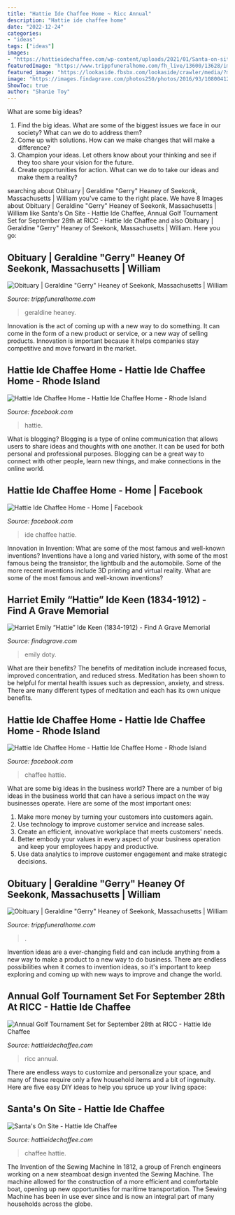 ```yaml
---
title: "Hattie Ide Chaffee Home ~ Ricc Annual"
description: "Hattie ide chaffee home"
date: "2022-12-24"
categories:
- "ideas"
tags: ["ideas"]
images:
- "https://hattieidechaffee.com/wp-content/uploads/2021/01/Santa-on-site.png"
featuredImage: "https://www.trippfuneralhome.com/fh_live/13600/13628/images/obituaries/7521549.jpeg"
featured_image: "https://lookaside.fbsbx.com/lookaside/crawler/media/?media_id=479193618951839"
image: "https://images.findagrave.com/photos250/photos/2016/93/108004121_1459715054.jpg"
ShowToc: true
author: "Shanie Toy"
---
```



What are some big ideas?
1. Find the big ideas. What are some of the biggest issues we face in our society? What can we do to address them?
2. Come up with solutions. How can we make changes that will make a difference?
3. Champion your ideas. Let others know about your thinking and see if they too share your vision for the future.
4. Create opportunities for action. What can we do to take our ideas and make them a reality?

	

		
searching about Obituary | Geraldine &quot;Gerry&quot; Heaney of Seekonk, Massachusetts | William you've came to the right place. We have 8 Images about Obituary | Geraldine &quot;Gerry&quot; Heaney of Seekonk, Massachusetts | William like Santa&#039;s On Site - Hattie Ide Chaffee, Annual Golf Tournament Set for September 28th at RICC - Hattie Ide Chaffee and also Obituary | Geraldine &quot;Gerry&quot; Heaney of Seekonk, Massachusetts | William. Here you go:
		
    
## Obituary | Geraldine &quot;Gerry&quot; Heaney Of Seekonk, Massachusetts | William

<img loading=lazy src="https://www.trippfuneralhome.com/fh_live/13600/13628/images/obituaries/7521549.jpeg" onerror="this.onerror=null;this.src='https://tse2.mm.bing.net/th?id=OIP.22pCTHbSam32KP8puiYGLgAAAA&amp;pid=15.1';" alt="Obituary | Geraldine &quot;Gerry&quot; Heaney of Seekonk, Massachusetts | William">

_Source: trippfuneralhome.com_

>geraldine heaney. 

	

Innovation is the act of coming up with a new way to do something. It can come in the form of a new product or service, or a new way of selling products. Innovation is important because it helps companies stay competitive and move forward in the market.

    
## Hattie Ide Chaffee Home - Hattie Ide Chaffee Home - Rhode Island

<img loading=lazy src="https://lookaside.fbsbx.com/lookaside/crawler/media/?media_id=479193618951839" onerror="this.onerror=null;this.src='https://tse3.mm.bing.net/th?id=OIP.BveJ150xApjrLIyYzKJaoQHaES&amp;pid=15.1';" alt="Hattie Ide Chaffee Home - Hattie Ide Chaffee Home - Rhode Island">

_Source: facebook.com_

>hattie. 

	

What is blogging?
Blogging is a type of online communication that allows users to share ideas and thoughts with one another. It can be used for both personal and professional purposes. Blogging can be a great way to connect with other people, learn new things, and make connections in the online world.

    
## Hattie Ide Chaffee Home - Home | Facebook

<img loading=lazy src="https://lookaside.fbsbx.com/lookaside/crawler/media/?media_id=526658374019903" onerror="this.onerror=null;this.src='https://tse1.mm.bing.net/th?id=OIP._ot8Y8fXUai4Zp15K7ifmQHaHa&amp;pid=15.1';" alt="Hattie Ide Chaffee Home - Home | Facebook">

_Source: facebook.com_

>ide chaffee hattie. 

	

Innovation in Invention: What are some of the most famous and well-known inventions?
Inventions have a long and varied history, with some of the most famous being the transistor, the lightbulb and the automobile. Some of the more recent inventions include 3D printing and virtual reality. What are some of the most famous and well-known inventions?

    
## Harriet Emily “Hattie” Ide Keen (1834-1912) - Find A Grave Memorial

<img loading=lazy src="https://images.findagrave.com/photos250/photos/2016/93/108004121_1459715054.jpg" onerror="this.onerror=null;this.src='https://tse3.mm.bing.net/th?id=OIP.qSBH6NMk0qVM8FLZW66FMAAAAA&amp;pid=15.1';" alt="Harriet Emily “Hattie” Ide Keen (1834-1912) - Find A Grave Memorial">

_Source: findagrave.com_

>emily doty. 

	

What are their benefits?
The benefits of meditation include increased focus, improved concentration, and reduced stress. Meditation has been shown to be helpful for mental health issues such as depression, anxiety, and stress. There are many different types of meditation and each has its own unique benefits.

    
## Hattie Ide Chaffee Home - Hattie Ide Chaffee Home - Rhode Island

<img loading=lazy src="https://lookaside.fbsbx.com/lookaside/crawler/media/?media_id=1334128056962116" onerror="this.onerror=null;this.src='https://tse1.mm.bing.net/th?id=OIP.VYHms05z6XLH2UYn7XlTdQAAAA&amp;pid=15.1';" alt="Hattie Ide Chaffee Home - Hattie Ide Chaffee Home - Rhode Island">

_Source: facebook.com_

>chaffee hattie. 

	

What are some big ideas in the business world?
There are a number of big ideas in the business world that can have a serious impact on the way businesses operate. Here are some of the most important ones: 
1. Make more money by turning your customers into customers again.
2. Use technology to improve customer service and increase sales.
3. Create an efficient, innovative workplace that meets customers' needs.
4. Better embody your values in every aspect of your business operation and keep your employees happy and productive.
5. Use data analytics to improve customer engagement and make strategic decisions.

    
## Obituary | Geraldine &quot;Gerry&quot; Heaney Of Seekonk, Massachusetts | William

<img loading=lazy src="https://www.trippfuneralhome.com/fh_live/13600/13628/images/obituaries/7521549_fbs.jpeg" onerror="this.onerror=null;this.src='https://tse3.mm.bing.net/th?id=OIP.AFgpy6FWQxewynRCtUtXTwAAAA&amp;pid=15.1';" alt="Obituary | Geraldine &quot;Gerry&quot; Heaney of Seekonk, Massachusetts | William">

_Source: trippfuneralhome.com_

>. 

	

Invention ideas are a ever-changing field and can include anything from a new way to make a product to a new way to do business. There are endless possibilities when it comes to invention ideas, so it's important to keep exploring and coming up with new ways to improve and change the world.

    
## Annual Golf Tournament Set For September 28th At RICC - Hattie Ide Chaffee

<img loading=lazy src="https://hattieidechaffee.com/wp-content/uploads/2021/04/hicsavethedate9-28-21-731x1024.jpg" onerror="this.onerror=null;this.src='https://tse3.mm.bing.net/th?id=OIP.mqFdqe7rkWrv0b3h7hgkDAHaKX&amp;pid=15.1';" alt="Annual Golf Tournament Set for September 28th at RICC - Hattie Ide Chaffee">

_Source: hattieidechaffee.com_

>ricc annual. 

	

There are endless ways to customize and personalize your space, and many of these require only a few household items and a bit of ingenuity. Here are five easy DIY ideas to help you spruce up your living space: 

    
## Santa&#039;s On Site - Hattie Ide Chaffee

<img loading=lazy src="https://hattieidechaffee.com/wp-content/uploads/2021/01/Santa-on-site.png" onerror="this.onerror=null;this.src='https://tse4.mm.bing.net/th?id=OIP.zNmvqen9T4bB7trXsIFrnwHaEO&amp;pid=15.1';" alt="Santa&#039;s On Site - Hattie Ide Chaffee">

_Source: hattieidechaffee.com_

>chaffee hattie. 

	

The Invention of the Sewing Machine
In 1812, a group of French engineers working on a new steamboat design invented the Sewing Machine. The machine allowed for the construction of a more efficient and comfortable boat, opening up new opportunities for maritime transportation. The Sewing Machine has been in use ever since and is now an integral part of many households across the globe.

